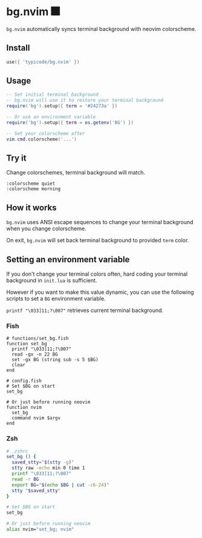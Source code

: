# bg.nvim 🎆

`bg.nvim` automatically syncs terminal background with neovim colorscheme.

## Install

```lua
use({ 'typicode/bg.nvim' })
```

## Usage

```lua
-- Set initial terminal background
-- bg.nvim will use it to restore your terminal background
require('bg').setup({ term = '#24273a' })

-- Or use an environment variable
require('bg').setup({ term = os.getenv('BG') })

-- Set your colorscheme after
vim.cmd.colorscheme('...')
```

## Try it

Change colorschemes, terminal background will match.

```
:colorscheme quiet
:colorscheme morning
```

## How it works

`bg.nvim` uses ANSI escape sequences to change your terminal background when you change colorscheme.

On exit, `bg.nvim` will set back terminal background to provided `term` color.

## Setting an environment variable

If you don't change your terminal colors often, hard coding your terminal background in `init.lua` is sufficient.

However if you want to make this value dynamic, you can use the following scripts to set a `BG` environment variable.

`printf "\033]11;?\007"` retrieves current terminal background.

### Fish

```fish
# functions/set_bg.fish
function set_bg
  printf "\033]11;?\007" 
  read -gx -n 22 BG
  set -gx BG (string sub -s 5 $BG)
  clear
end
```

```fish
# config.fish
# Set $BG on start
set_bg

# Or just before running neovim
function nvim
  set_bg
  command nvim $argv
end
```

### Zsh

```sh
# .zshrc
set_bg () {
  saved_stty="$(stty -g)"
  stty raw -echo min 0 time 1
  printf "\033]11;?\007"
  read -r BG
  export BG="$(echo $BG | cut -c6-24)" 
  stty "$saved_stty"
}

# Set $BG on start
set_bg

# Or just before running neovim
alias nvim="set_bg; nvim"
```
